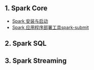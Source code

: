 
## 1. Spark Core

- [Spark 安装与启动](https://smartsi.blog.csdn.net/article/details/125902760)
- [Spark 应用程序部署工具spark-submit](https://smartsi.blog.csdn.net/article/details/55271395)

## 2. Spark SQL


## 3. Spark Streaming

